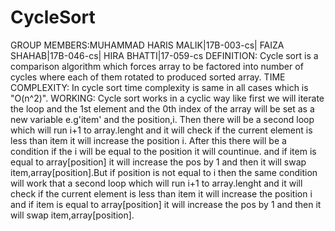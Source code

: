 # CycleSort
GROUP MEMBERS:MUHAMMAD HARIS MALIK|17B-003-cs| FAIZA SHAHAB|17B-046-cs| HIRA BHATTI|17-059-cs
DEFINITION: Cycle sort is a comparison algorithm which forces array to be factored into number of cycles where each of them rotated to produced sorted array.
TIME COMPLEXITY: In cycle sort time complexity is same in all cases which is "O(n^2)".
WORKING: Cycle sort works in a cyclic way like first we will iterate the loop and the 1st element and the 0th index of the array will be set as a new variable e.g'item' and the position,i. Then there will be a second loop which will run i+1 to array.lenght and it will check if the current element is less than item it will increase the position i. After this there will be a condition if the i will be equal to the position it will countinue. and if item is equal to array[position] it will increase the pos by 1 and then it will swap item,array[position].But if position is not equal to i then the same condition will work that a second loop which will run i+1 to array.lenght and it will check if the current element is less than item it will increase the position i and if item is equal to array[position] it will increase the pos by 1 and then it will swap item,array[position].
